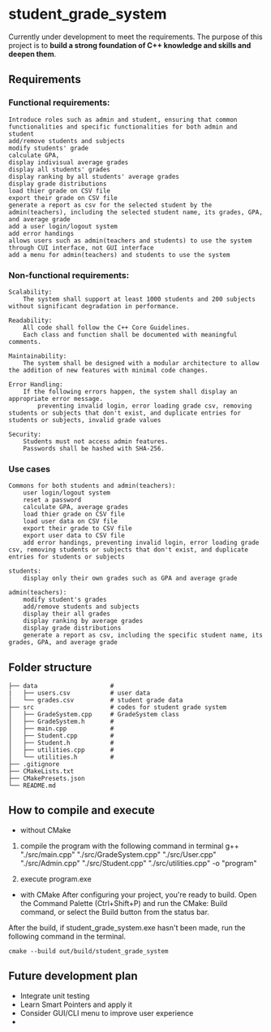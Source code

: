 # student_grade_system
Currently under development to meet the requirements. 
The purpose of this project is to **build a strong foundation of C++ knowledge and skills and deepen them**.

## Requirements
### Functional requirements:
    Introduce roles such as admin and student, ensuring that common functionalities and specific functionalities for both admin and student    
    add/remove students and subjects
    modify students' grade
    calculate GPA, 
    display indivisual average grades
    display all students' grades
    display ranking by all students' average grades
    display grade distributions
    load thier grade on CSV file
    export their grade on CSV file 
    generate a report as csv for the selected student by the admin(teachers), including the selected student name, its grades, GPA, and average grade
    add a user login/logout system
    add error handings
    allows users such as admin(teachers and students) to use the system through CUI interface, not GUI interface
    add a menu for admin(teachers) and students to use the system

### Non-functional requirements:
    Scalability: 
        The system shall support at least 1000 students and 200 subjects without significant degradation in performance.

    Readability:
        All code shall follow the C++ Core Guidelines. 
        Each class and function shall be documented with meaningful comments.
    
    Maintainability:
        The system shall be designed with a modular architecture to allow the addition of new features with minimal code changes.

    Error Handling:
        If the following errors happen, the system shall display an appropriate error message.
            preventing invalid login, error loading grade csv, removing students or subjects that don't exist, and duplicate entries for students or subjects, invalid grade values

    Security:
        Students must not access admin features.
        Passwords shall be hashed with SHA-256.

### Use cases
    Commons for both students and admin(teachers):
        user login/logout system
        reset a password
        calculate GPA, average grades
        load thier grade on CSV file
        load user data on CSV file
        export their grade to CSV file
        export user data to CSV file
        add error handings, preventing invalid login, error loading grade csv, removing students or subjects that don't exist, and duplicate entries for students or subjects

    students:
        display only their own grades such as GPA and average grade
        
    admin(teachers):
        modify student's grades
        add/remove students and subjects
        display their all grades
        display ranking by average grades
        display grade distributions
        generate a report as csv, including the specific student name, its grades, GPA, and average grade

## Folder structure
    ├── data                    # 
    |   ├── users.csv           # user data
    │   └── grades.csv          # student grade data
    ├── src                     # codes for student grade system
    │   ├── GradeSystem.cpp     # GradeSystem class
    │   ├── GradeSystem.h       # 
    │   ├── main.cpp            # 
    │   ├── Student.cpp         # 
    │   ├── Student.h           # 
    │   ├── utilities.cpp       # 
    │   └── utilities.h         # 
    ├── .gitignore
    ├── CMakeLists.txt
    ├── CMakePresets.json       
    └── README.md

## How to compile and execute
- without CMake
1. compile the program with the following command in terminal
    g++ "./src/main.cpp" "./src/GradeSystem.cpp" "./src/User.cpp" "./src/Admin.cpp" "./src/Student.cpp" "./src/utilities.cpp" -o "program"

2. execute program.exe 

- with CMake
After configuring your project, you're ready to build. Open the Command Palette (Ctrl+Shift+P) and run the CMake: Build command, or select the Build button from the status bar.

After the build, if student_grade_system.exe hasn't been made, run the following command in the terminal.
```
cmake --build out/build/student_grade_system
```

## Future development plan
- Integrate unit testing
- Learn Smart Pointers and apply it
- Consider GUI/CLI menu to improve user experience
- 
